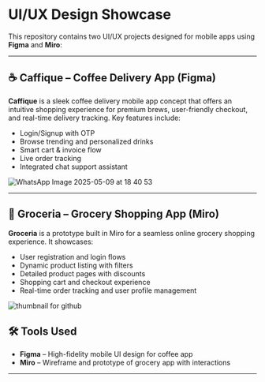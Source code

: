 # UI/UX Design Showcase

This repository contains two UI/UX projects designed for mobile apps using **Figma** and **Miro**:

---

## ☕ Caffique – Coffee Delivery App (Figma)

**Caffique** is a sleek coffee delivery mobile app concept that offers an intuitive shopping experience for premium brews, user-friendly checkout, and real-time delivery tracking. Key features include:

- Login/Signup with OTP
- Browse trending and personalized drinks
- Smart cart & invoice flow
- Live order tracking
- Integrated chat support assistant

![WhatsApp Image 2025-05-09 at 18 40 53](https://github.com/user-attachments/assets/a4f5606a-e0e1-4c3a-b800-03f866bad1a1)

---

## 🛒 Groceria – Grocery Shopping App (Miro)

**Groceria** is a prototype built in Miro for a seamless online grocery shopping experience. It showcases:

- User registration and login flows
- Dynamic product listing with filters
- Detailed product pages with discounts
- Shopping cart and checkout experience
- Real-time order tracking and user profile management

![thumbnail for github](https://github.com/user-attachments/assets/a808eb4e-4f7b-49dc-8111-45a3fffb718d)



## 🛠 Tools Used

- **Figma** – High-fidelity mobile UI design for coffee app
- **Miro** – Wireframe and prototype of grocery app with interactions

---



